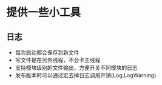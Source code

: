 # 提供一些小工具
## 日志
* 每次启动都会保存到新文件
* 写文件是在另外线程，不会卡主线程
* 支持模块级别的文件输出，方便开关不同模块的日志
* 发布版本时可以通过宏去掉日志调用开销(Log,LogWarning)
